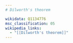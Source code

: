 ```yaml
---
# Dilworth's theorem

wikidata: Q1134776
msc_classification: 05
wikipedia_links:
  - "[[Dilworth's theorem]]"
---
```

